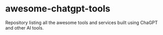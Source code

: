 # awesome-chatgpt-tools
Repository listing all the awesome tools and services built using ChaGPT and other AI tools.
